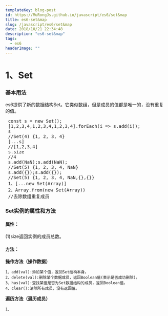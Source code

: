 ```yaml
---
templateKey: blog-post
id: https://MuRongJs.github.io/javascript/es6/set&map
title: es6-set&map
slug: /javascript/es6/set&map
date: 2018/10/21 22:34:48 
description: "es6-set&map"
tags:
  - es6
headerImage: ""
---
```

# 1、Set #
### 基本用法 ###
es6提供了新的数据结构Set。它类似数组，但是成员的值都是唯一的，没有重复的值。
<pre>
 const s = new Set();
 [1,2,3,4,1,2,3,4,1,2,3,4].forEach(i => s.add(i));
 s
 //Set(4) {1, 2, 3, 4}
 [...s]
 //[1,2,3,4]
 s.size
 //4
 s.add(NaN);s.add(NaN);
 //Set(5) {1, 2, 3, 4, NaN}
 s.add({});s.add({});
 //Set(5) {1, 2, 3, 4, NaN,{},{}}
 1、[...new Set(Array)]
 2、Array.from(new Set(Array))
 //去除数组重复成员
</pre>
### Set实例的属性和方法 ###
#### 属性： ####
(1)size返回实例的成员总数。

#### 方法： ####
**操作方法（操作数据）**
	
	1、add(val):添加某个值，返回Set结构本身。
	2、delete(val):删除某个数据成员，返回Boolean值(表示是否成功删除)。
	3、has(val):查找某值是否为Set数据结构的成员，返回Boolean值。
	4、clear():清除所有成员，没有返回值。
**遍历方法（遍历成员）**

	1、